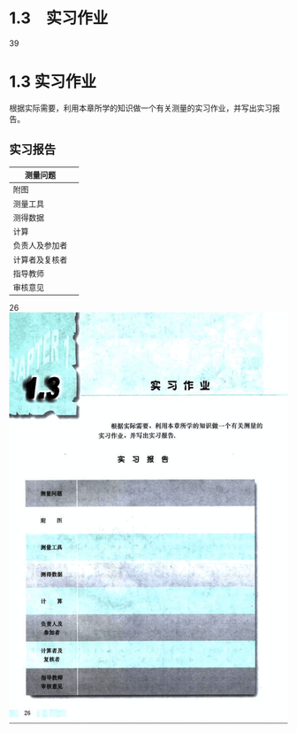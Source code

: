 # 1.3　实习作业

39

# 1.3 实习作业

根据实际需要，利用本章所学的知识做一个有关测量的实习作业，并写出实习报告。

## 实习报告

| 测量问题 |  |
|---|---|
| 附图 |  |
| 测量工具 |  |
| 测得数据 |  |
| 计算 |  |
| 负责人及参加者 |  |
| 计算者及复核者 |  |
| 指导教师 |  |
| 审核意见 |  |

26
![39](../../book/人教版高中数学A版必修5/人教版高中数学A版必修5_39.png)

